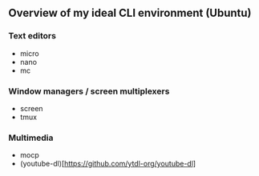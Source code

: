 ## Overview of my ideal CLI environment (Ubuntu)

### Text editors
- micro
- nano
- mc

### Window managers / screen multiplexers
- screen
- tmux

### Multimedia
- mocp
- (youtube-dl)[https://github.com/ytdl-org/youtube-dl]
